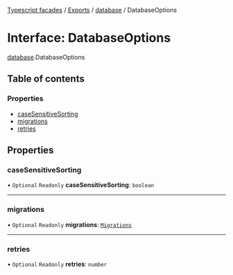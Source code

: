 [Typescript facades](../index.md) / [Exports](../modules.md) / [database](../modules/database.md) / DatabaseOptions

# Interface: DatabaseOptions

[database](../modules/database.md).DatabaseOptions

## Table of contents

### Properties

- [caseSensitiveSorting](database.DatabaseOptions.md#casesensitivesorting)
- [migrations](database.DatabaseOptions.md#migrations)
- [retries](database.DatabaseOptions.md#retries)

## Properties

### caseSensitiveSorting

• `Optional` `Readonly` **caseSensitiveSorting**: `boolean`

___

### migrations

• `Optional` `Readonly` **migrations**: [`Migrations`](../modules/database.md#migrations)

___

### retries

• `Optional` `Readonly` **retries**: `number`
